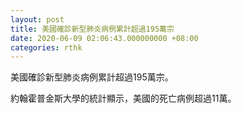 ```yaml
---
layout: post
title: 美國確診新型肺炎病例累計超過195萬宗
date: 2020-06-09 02:06:43.000000000 +08:00
categories: rthk
---
```


美國確診新型肺炎病例累計超過195萬宗。

約翰霍普金斯大學的統計顯示，美國的死亡病例超過11萬。
